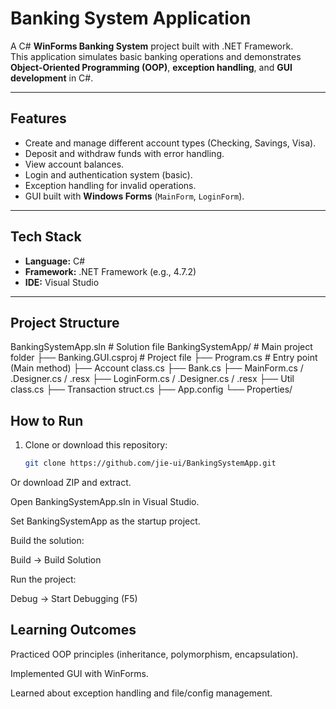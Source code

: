#  Banking System Application

A C# **WinForms Banking System** project built with .NET Framework.  
This application simulates basic banking operations and demonstrates **Object-Oriented Programming (OOP)**, **exception handling**, and **GUI development** in C#.

---

##  Features
- Create and manage different account types (Checking, Savings, Visa).
- Deposit and withdraw funds with error handling.
- View account balances.
- Login and authentication system (basic).
- Exception handling for invalid operations.
- GUI built with **Windows Forms** (`MainForm`, `LoginForm`).

---

##  Tech Stack
- **Language:** C#  
- **Framework:** .NET Framework (e.g., 4.7.2)  
- **IDE:** Visual Studio  

---

##  Project Structure
BankingSystemApp.sln # Solution file
BankingSystemApp/ # Main project folder
├── Banking.GUI.csproj # Project file
├── Program.cs # Entry point (Main method)
├── Account class.cs
├── Bank.cs
├── MainForm.cs / .Designer.cs / .resx
├── LoginForm.cs / .Designer.cs / .resx
├── Util class.cs
├── Transaction struct.cs
├── App.config
└── Properties/
## How to Run
1. Clone or download this repository:
   ```bash
   git clone https://github.com/jie-ui/BankingSystemApp.git
Or download ZIP and extract.

Open BankingSystemApp.sln in Visual Studio.

Set BankingSystemApp as the startup project.

Build the solution:

Build → Build Solution 

Run the project:

Debug → Start Debugging (F5)

## Learning Outcomes

Practiced OOP principles (inheritance, polymorphism, encapsulation).

Implemented GUI with WinForms.

Learned about exception handling and file/config management.
